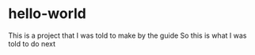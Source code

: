 # hello-world
This is a project that I was told to make by the guide
So this is what I was told to do next 
